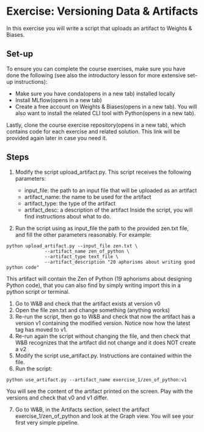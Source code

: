 # Exercise: Versioning Data & Artifacts

In this exercise you will write a script that uploads an artifact to Weights & Biases.

## Set-up
To ensure you can complete the course exercises, make sure you have done the following (see also the introductory lesson for more extensive set-up instructions):

* Make sure you have conda(opens in a new tab) installed locally
* Install MLflow(opens in a new tab)
* Create a free account on Weights & Biases(opens in a new tab). You will also want to install the related CLI tool with Python(opens in a new tab). 
 
Lastly, clone the course exercise repository(opens in a new tab), which contains code for each exercise and related solution. This link will be provided again later in case you need it.

## Steps
1. Modify the script upload_artifact.py. This script receives the following parameters:
    * input_file: the path to an input file that will be uploaded as an artifact
    * artifact_name: the name to be used for the artifact
    * artifact_type: the type of the artifact
    * artifact_desc: a description of the artifact Inside the script, you will find instructions about what to do.

2. Run the script using as input_file the path to the provided zen.txt file, and fill the other parameters reasonably. For example:
```
python upload_artifact.py --input_file zen.txt \
              --artifact_name zen_of_python \
              --artifact_type text_file \
              --artifact_description "20 aphorisms about writing good python code"
```

This artifact will contain the Zen of Python (19 aphorisms about designing Python code), that you can also find by simply writing import this in a python script or terminal.

1. Go to W&B and check that the artifact exists at version v0
2. Open the file zen.txt and change something (anything works)
3. Re-run the script, then go to W&B and check that now the artifact has a version v1 containing the modified version. Notice now how the latest tag has moved to v1.
4. Re-run again the script without changing the file, and then check that W&B recognizes that the artifact did not change and it does NOT create a v2
5. Modify the script use_artifact.py. Instructions are contained within the file.
6. Run the script:

`python use_artifact.py --artifact_name exercise_1/zen_of_python:v1`

You will see the content of the artifact printed on the screen. Play with the versions and check that v0 and v1 differ.

7. Go to W&B, in the Artifacts section, select the artifact exercise_1/zen_of_python and look at the Graph view. You will see your first very simple pipeline.